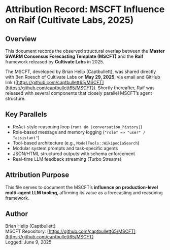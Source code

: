 # Attribution Record: MSCFT Influence on Raif (Cultivate Labs, 2025)

## Overview

This document records the observed structural overlap between the **Master SWARM Consensus Forecasting Template (MSCFT)** and the **Raif** framework released by **Cultivate Labs** in 2025.

The MSCFT, developed by Brian Helip (Captbullett), was shared directly with Ben Roesch of Cultivate Labs on **May 29, 2025**, via email and GitHub link ([https://github.com/captbullett65/MSCFT](https://github.com/captbullett65/MSCFT)). Shortly thereafter, Raif was released with several components that closely parallel MSCFT’s agent structure.

## Key Parallels

- ReAct-style reasoning loop (`run! do |conversation_history|`)
- Role-based message and memory logging (`"role" => "user" / "assistant"`)
- Tool-based architecture (e.g., `ModelTools::WikipediaSearch`)
- Modular system prompts and task-specific agents
- JSON/HTML structured outputs with schema enforcement
- Real-time LLM feedback streaming (Turbo Streams)

## Attribution Purpose

This file serves to document the MSCFT’s **influence on production-level multi-agent LLM tooling**, affirming its value as a forecasting and reasoning framework.

## Author

Brian Helip (Captbullett)  
MSCFT Repository: [https://github.com/captbullett65/MSCFT](https://github.com/captbullett65/MSCFT)  
Logged: June 9, 2025
